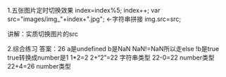1.五张图片定时切换效果
index=index%5;
index++;
var src="images/img_"+index+".jpg";   ←字符串拼接
img.src=src;


讲解：实质切换图片的src


2.综合练习
  答案：26
  a是undefined
  b是NaN
  NaN!=NaN所以走else
  !b是true
  true转换成number是1 
  1*2=2
  2+“2”=22  字符串类型
  22-0=22  number类型
  22+4=26 number类型